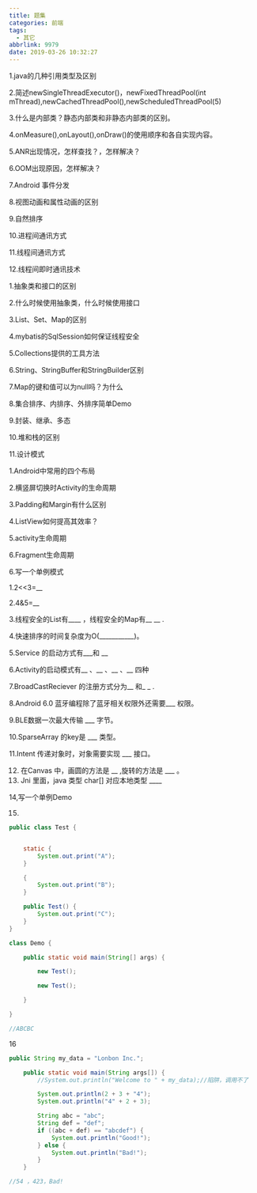 ```yaml
---
title: 题集
categories: 前端
tags:
  - 其它
abbrlink: 9979
date: 2019-03-26 10:32:27
---
```


1.java的几种引用类型及区别

2.简述newSingleThreadExecutor()，newFixedThreadPool(int mThread),newCachedThreadPool(),newScheduledThreadPool(5)

3.什么是内部类？静态内部类和非静态内部类的区别。

4.onMeasure(),onLayout(),onDraw()的使用顺序和各自实现内容。

5.ANR出现情况，怎样查找？，怎样解决？

6.OOM出现原因，怎样解决？

7.Android 事件分发

8.视图动画和属性动画的区别

9.自然排序

10.进程间通讯方式

11.线程间通讯方式

12.线程间即时通讯技术

1.抽象类和接口的区别

2.什么时候使用抽象类，什么时候使用接口

3.List、Set、Map的区别

4.mybatis的SqlSession如何保证线程安全

5.Collections提供的工具方法

6.String、StringBuffer和StringBuilder区别

7.Map的键和值可以为null吗？为什么

8.集合排序、内排序、外排序简单Demo

9.封装、继承、多态

10.堆和栈的区别

11.设计模式

1.Android中常用的四个布局

2.横竖屏切换时Activity的生命周期

3.Padding和Margin有什么区别

4.ListView如何提高其效率？

5.activity生命周期

6.Fragment生命周期

6.写一个单例模式

1.2<<3=__

2.4&5=__

3.线程安全的List有____ ，线程安全的Map有__ __ .

4.快速排序的时间复杂度为O(___________)。

5.Service 的启动方式有___和 __

6.Activity的启动模式有__ 、__ 、__ 、__ 四种

7.BroadCastReciever 的注册方式分为__ 和_  _ .

8.Android 6.0 蓝牙编程除了蓝牙相关权限外还需要___ 权限。

9.BLE数据一次最大传输 ___ 字节。

10.SparseArray 的key是 ___  类型。

11.Intent 传递对象时，对象需要实现 ___ 接口。

12. 在Canvas 中，画圆的方法是 __ ,旋转的方法是   ___ 。
13. Jni 里面，java 类型 char[] 对应本地类型 ____

14,写一个单例Demo

15.

```java
public class Test {


    static {
        System.out.print("A");
    }

    {
        System.out.print("B");
    }

    public Test() {
        System.out.print("C");
    }
}

class Demo {

    public static void main(String[] args) {

        new Test();

        new Test();

    }

}

//ABCBC
```

16

```java
public String my_data = "Lonbon Inc.";

    public static void main(String args[]) {
        //System.out.println("Welcome to " + my_data);//陷阱，调用不了

        System.out.println(2 + 3 + "4");
        System.out.println("4" + 2 + 3);

        String abc = "abc";
        String def = "def";
        if ((abc + def) == "abcdef") {
            System.out.println("Good!");
        } else {
            System.out.println("Bad!");
        }
    }

//54 ，423，Bad!
```
